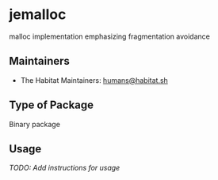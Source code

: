 # jemalloc

malloc implementation emphasizing fragmentation avoidance

## Maintainers

* The Habitat Maintainers: <humans@habitat.sh>

## Type of Package

Binary package

## Usage

*TODO: Add instructions for usage*
